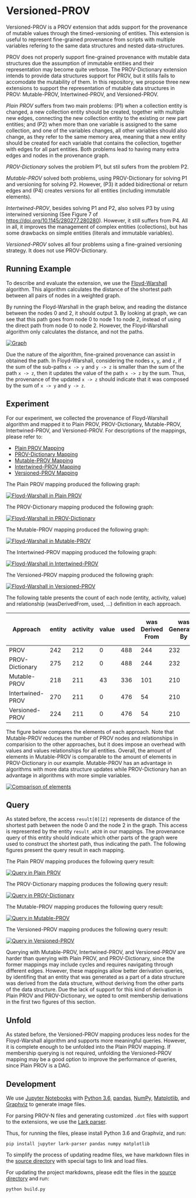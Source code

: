 # Versioned-PROV

Versioned-PROV is a PROV extension that adds support for the provenance of mutable values through the timed-versioning of entities. This extension is useful to represent fine-grained provenance from scripts with multiple variables refering to the same data structures and nested data-structures.


PROV does not properly support fine-grained provenance with mutable data structures due the assumption of immutable entities and their representation may become quite verbose. The PROV-Dictionary extension intends to provide data structures support for PROV, but it stills fails to accomodate the mutability of them. In this repository, we propose three new extensions to support the representation of mutable data structures in PROV: Mutable-PROV, Intertwined-PROV, and Versioned-PROV.

*Plain PROV* suffers from two main problems: (P1) when a collection entity is changed, a new collection entity should be created, together with multiple new edges, connecting the new collection entity to the existing or new part entities; and (P2) when more than one variable is assigned to the same collection, and one of the variables changes, all other variables should also change, as they refer to the same memory area, meaning that a new entity should be created for each variable that contains the collection, together with edges for all part entities. Both problems lead to having many extra edges and nodes in the provenance graph.

*PROV-Dictionary* solves the problem P1, but stil sufers from the problem P2.

*Mutable-PROV* solved both problems, using PROV-Dictionary for solving P1 and versioning for solving P2. However, (P3) it added bidirectional or return edges and (P4) creates versions for all entities (including immutable elements).

*Intertwined-PROV*, besides solving P1 and P2, also solves P3 by using interwined versioning (See Figure 7 of https://doi.org/10.1145/280277.280280). However, it still suffers from P4. All in all, it improves the management of complex entities (collections), but has some drawbacks on simple entities (literals and immutable variables).

*Versioned-PROV* solves all four problems using a fine-grained versioning strategy. It does not use PROV-Dictionary.


## Running Example

To describe and evaluate the extension, we use the [Floyd-Warshall](https://github.com/dew-uff/mutable-prov/raw/master/algorithm.py) algorithm. This algorithm calculates the distance of the shortest path between all pairs of nodes in a weighted graph.

By running the Floyd-Warshall in the graph below, and reading the distance between the nodes 0 and 2, it should output 3. By looking at graph, we can see that this path goes from node 0 to node 1 to node 2, instead of using the direct path from node 0 to node 2. However, the Floyd-Warshall algorithm only calculates the distance, and not the paths.

[![Graph](https://github.com/dew-uff/mutable-prov/raw/master/images/graphs/graph.png)](https://github.com/dew-uff/mutable-prov/blob/master/images/graphs/graph.pdf)

Due the nature of the algorithm, fine-grained provenance can assist in obtained the path. In Floyd-Warshall, considering the nodes `x`, `y`, and `z`, if the sum of the sub-paths `x -> y` and `y -> z` is smaller than the sum of the path `x -> z`, then it updates the value of the path `x -> z` by the sum. Thus, the provenance of the updated `x -> z` should indicate that it was composed by the sum of `x -> y` and `y -> z`.

## Experiment

For our experiment, we collected the provenance of Floyd-Warshall algorithm and mapped it to Plain PROV, PROV-Dictionary, Mutable-PROV, Intertwined-PROV, and Versioned-PROV. For descriptions of the mappings, please refer to:
  - [Plain PROV Mapping](prov.md)
  - [PROV-Dictionary Mapping](prov-dictionary.md)
  - [Mutable-PROV Mapping](mutable-prov.md)
  - [Intertwined-PROV Mapping](intertwined-prov.md)
  - [Versioned-PROV Mapping](versioned-prov.md)


The Plain PROV mapping produced the following graph:

[![Floyd-Warshall in Plain PROV](https://github.com/dew-uff/mutable-prov/raw/master/images/plain_prov/floydwarshall.png)](https://github.com/dew-uff/mutable-prov/blob/master/images/plain_prov/floydwarshall.pdf)

The PROV-Dictionary mapping produced the following graph:

[![Floyd-Warshall in PROV-Dictionary](https://github.com/dew-uff/mutable-prov/raw/master/images/prov_dictionary/floydwarshall.png)](https://github.com/dew-uff/mutable-prov/blob/master/images/prov_dictionary/floydwarshall.pdf)

The Mutable-PROV mapping produced the following graph:

[![Floyd-Warshall in Mutable-PROV](https://github.com/dew-uff/mutable-prov/raw/master/images/mutable_prov/floydwarshall.png)](https://github.com/dew-uff/mutable-prov/blob/master/images/mutable_prov/floydwarshall.pdf)

The Intertwined-PROV mapping produced the following graph:

[![Floyd-Warshall in Intertwined-PROV](https://github.com/dew-uff/mutable-prov/raw/master/images/intertwined_prov/floydwarshall.png)](https://github.com/dew-uff/mutable-prov/blob/master/images/intertwined_prov/floydwarshall.pdf)

The Versioned-PROV mapping produced the following graph:

[![Floyd-Warshall in Versioned-PROV](https://github.com/dew-uff/mutable-prov/raw/master/images/versioned_prov/floydwarshall.png)](https://github.com/dew-uff/mutable-prov/blob/master/images/versioned_prov/floydwarshall.pdf)

The following table presents the count of each node (entity, activity, value) and relationship (wasDerivedFrom, used, ...) definition in each approach.

Approach|entity|activity|value|used|was<br>Derived<br>From|was<br>Generated<br>By|had<br>Member|had<br>Dictionary<br>Member|derived<br>By<br>Insertion<br>From|accessed<br>Part|accessed|defined|was<br>Defined<br>By|derived<br>By<br>Insertion|reference<br>Derived<br>From|reference<br>Derived<br>From<br>Access
---|---|---|---|---|---|---|---|---|---|---|---|---|---|---|---|---
PROV|242|212|0|488|244|232|126|0|0|0|0|0|0|0|0|0
PROV-Dictionary|275|212|0|488|244|232|0|0|42|0|0|0|0|0|0|0
Mutable-PROV|218|211|43|336|101|210|0|0|0|134|47|37|37|8|0|0
Intertwined-PROV|270|211|0|476|54|210|0|15|3|0|0|0|0|0|44|137
Versioned-PROV|224|211|0|476|54|210|0|0|0|0|0|0|0|8|44|137


The figure below compares the elements of each approach. Note that Mutable-PROV reduces the number of PROV nodes and relationships in comparision to the other approaches, but it does impose an overhead with values and values relationships for all entities. Overall, the amount of elements in Mutable-PROV is comparable to the amount of elements in PROV-Dictionary in our example. Mutable-PROV has an advantage in algorithms with more data structure updates while PROV-Dictionary han an advantage in algorithms with more simple variables.




[![Comparison of elements](https://github.com/dew-uff/mutable-prov/raw/master/images/graphs/comparison.png)](https://github.com/dew-uff/mutable-prov/blob/master/images/graphs/comparison.pdf)


## Query

As stated before, the access `result[0][2]` represents de distance of the shortest path between the node 0 and the node 2 in the graph. This access is represented by the entity `result_a020` in our mappings.
The provenance query of this entity should indicate which other parts of the graph were used to construct the shortest path, thus indicating the path. The following figures present the query result in each mapping.

The Plain PROV mapping produces the following query result:

[![Query in Plain PROV](https://github.com/dew-uff/mutable-prov/raw/master/images/plain_prov/query.png)](https://github.com/dew-uff/mutable-prov/blob/master/images/plain_prov/query.pdf)

The PROV-Dictionary mapping produces the following query result:

[![Query in PROV-Dictionary](https://github.com/dew-uff/mutable-prov/raw/master/images/prov_dictionary/query.png)](https://github.com/dew-uff/mutable-prov/blob/master/images/prov_dictionary/query.pdf)

The Mutable-PROV mapping produces the following query result:

[![Query in Mutable-PROV](https://github.com/dew-uff/mutable-prov/raw/master/images/mutable_prov/query.png)](https://github.com/dew-uff/mutable-prov/blob/master/images/mutable_prov/query.pdf)



The Versioned-PROV mapping produces the following query result:

[![Query in Versioned-PROV](https://github.com/dew-uff/mutable-prov/raw/master/images/versioned_prov/query.png)](https://github.com/dew-uff/mutable-prov/blob/master/images/versioned_prov/query.pdf)

Querying with Mutable-PROV, Intertwined-PROV, and Versioned-PROV are harder than querying with Plain PROV, and PROV-Dictionary, since the former mappings may include cycles and requires navigating through different edges. However, these mappings allow better derivation queries, by identifing that an entity that was generated as a part of a data structure was derived from the data structure, without deriving from the other parts of the data structure. Due the lack of support for this kind of derivation in Plain PROV and PROV-Dictionary, we opted to omit membership derivations in the first two figures of this section.

## Unfold

As stated before, the Versioned-PROV mapping produces less nodes for the Floyd-Warshall algorithm and supports more meaningful queries. However, it is complete enough to be unfolded into the Plain PROV mapping. If membership querying is not required, unfolding the Versioned-PROV mapping may be a good option to improve the performance of queries, since Plain PROV is a DAG.


## Development

We use [Jupyter Notebooks](https://github.com/dew-uff/mutable-PROV/tree/master/notebooks) with [Python 3.6](https://www.python.org/), [pandas](https://pandas.pydata.org/), [NumPy](http://www.numpy.org/), [Matplotlib](https://matplotlib.org/), and [Graphviz](https://www.graphviz.org/) to generate image files.

For parsing PROV-N files and generating customized `.dot` files with support to the extensions, we use the [Lark parser](https://github.com/erezsh/lark).

Thus, for running the files, please install Python 3.6 and Graphviz, and run:
```
pip install jupyter lark-parser pandas numpy matplotlib
```

To simplify the process of updating readme files, we have markdown files in the [source directory](https://github.com/dew-uff/mutable-prov/raw/master/source) with special tags to link and load files.

For updating the project markdowns, please edit the files in the [source directory](https://github.com/dew-uff/mutable-prov/raw/master/source) and run:
```
python build.py
```